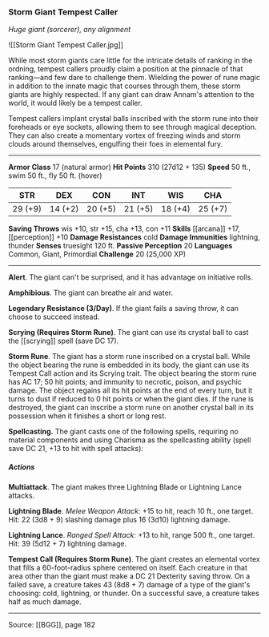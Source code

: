 ### Storm Giant Tempest Caller
_Huge giant (sorcerer), any alignment_

![[Storm Giant Tempest Caller.jpg]]

While most storm giants care little for the intricate details of ranking in the ordning, tempest callers proudly claim a position at the pinnacle of that ranking—and few dare to challenge them. Wielding the power of rune magic in addition to the innate magic that courses through them, these storm giants are highly respected. If any giant can draw Annam's attention to the world, it would likely be a tempest caller.

Tempest callers implant crystal balls inscribed with the storm rune into their foreheads or eye sockets, allowing them to see through magical deception. They can also create a momentary vortex of freezing winds and storm clouds around themselves, engulfing their foes in elemental fury.




---

**Armor Class** 17 (natural armor)
**Hit Points** 310 (27d12 + 135)
**Speed** 50 ft., swim 50 ft., fly 50 ft. (hover)

| STR     | DEX     | CON     | INT     | WIS     | CHA     |
|---------|---------|---------|---------|---------|---------|
| 29 (+9) | 14 (+2) | 20 (+5) | 21 (+5) | 18 (+4) | 25 (+7) |

**Saving Throws** wis +10, str +15, cha +13, con +11
**Skills** [[arcana]] +17, [[perception]] +10
**Damage Resistances** cold
**Damage Immunities** lightning, thunder
**Senses** truesight 120 ft.
**Passive Perception** 20
**Languages** Common, Giant, Primordial
**Challenge** 20 (25,000 XP)

---

**Alert**. The giant can't be surprised, and it has advantage on initiative rolls.

**Amphibious**. The giant can breathe air and water.

**Legendary Resistance (3/Day)**. If the giant fails a saving throw, it can choose to succeed instead.

**Scrying (Requires Storm Rune)**. The giant can use its crystal ball to cast the [[scrying]] spell (save DC 17).

**Storm Rune**. The giant has a storm rune inscribed on a crystal ball. While the object bearing the rune is embedded in its body, the giant can use its Tempest Call action and its Scrying trait. The object bearing the storm rune has AC 17; 50 hit points; and immunity to necrotic, poison, and psychic damage. The object regains all its hit points at the end of every turn, but it turns to dust if reduced to 0 hit points or when the giant dies. If the rune is destroyed, the giant can inscribe a storm rune on another crystal ball in its possession when it finishes a short or long rest.

**Spellcasting.** The giant casts one of the following spells, requiring no material components and using Charisma as the spellcasting ability (spell save DC 21, +13 to hit with spell attacks):

##### Actions
**Multiattack**. The giant makes three Lightning Blade or Lightning Lance attacks.

**Lightning Blade**. _Melee Weapon Attack:_ +15 to hit, reach 10 ft., one target. Hit: 22 (3d8 + 9) slashing damage plus 16 (3d10) lightning damage.

**Lightning Lance**. _Ranged Spell Attack:_ +13 to hit, range 500 ft., one target. Hit: 39 (5d12 + 7) lightning damage.

**Tempest Call (Requires Storm Rune)**. The giant creates an elemental vortex that fills a 60-foot-radius sphere centered on itself. Each creature in that area other than the giant must make a DC 21 Dexterity saving throw. On a failed save, a creature takes 43 (8d8 + 7) damage of a type of the giant's choosing: cold, lightning, or thunder. On a successful save, a creature takes half as much damage.


---

Source: [[BGG]], page 182